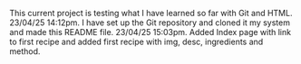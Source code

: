 This current project is testing what I have learned so far with Git and HTML.
23/04/25 14:12pm. I have set up the Git repository and cloned it my system and made this README file.
23/04/25 15:03pm. Added Index page with link to first recipe and added first recipe with img, desc, ingredients and method.